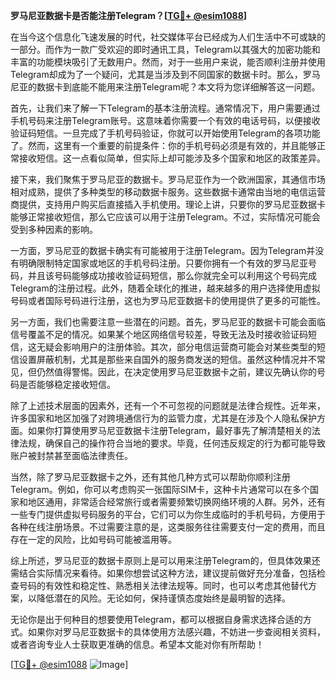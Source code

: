 **罗马尼亚数据卡是否能注册Telegram？[[TG💪+ @esim1088](https://t.me/s/esim1088)]**

在当今这个信息化飞速发展的时代，社交媒体平台已经成为人们生活中不可或缺的一部分。而作为一款广受欢迎的即时通讯工具，Telegram以其强大的加密功能和丰富的功能模块吸引了无数用户。然而，对于一些用户来说，能否顺利注册并使用Telegram却成为了一个疑问，尤其是当涉及到不同国家的数据卡时。那么，罗马尼亚的数据卡到底能不能用来注册Telegram呢？本文将为您详细解答这一问题。

首先，让我们来了解一下Telegram的基本注册流程。通常情况下，用户需要通过手机号码来注册Telegram账号。这意味着你需要一个有效的电话号码，以便接收验证码短信。一旦完成了手机号码验证，你就可以开始使用Telegram的各项功能了。然而，这里有一个重要的前提条件：你的手机号码必须是有效的，并且能够正常接收短信。这一点看似简单，但实际上却可能涉及多个国家和地区的政策差异。

接下来，我们聚焦于罗马尼亚的数据卡。罗马尼亚作为一个欧洲国家，其通信市场相对成熟，提供了多种类型的移动数据卡服务。这些数据卡通常由当地的电信运营商提供，支持用户购买后直接插入手机使用。理论上讲，只要你的罗马尼亚数据卡能够正常接收短信，那么它应该可以用于注册Telegram。不过，实际情况可能会受到多种因素的影响。

一方面，罗马尼亚的数据卡确实有可能被用于注册Telegram。因为Telegram并没有明确限制特定国家或地区的手机号码注册。只要你拥有一个有效的罗马尼亚号码，并且该号码能够成功接收验证码短信，那么你就完全可以利用这个号码完成Telegram的注册过程。此外，随着全球化的推进，越来越多的用户选择使用虚拟号码或者国际号码进行注册，这也为罗马尼亚数据卡的使用提供了更多的可能性。

另一方面，我们也需要注意一些潜在的问题。首先，罗马尼亚的数据卡可能会面临信号覆盖不足的情况。如果某个地区网络信号较差，导致无法及时接收验证码短信，这无疑会影响用户的注册体验。其次，部分电信运营商可能会对某些类型的短信设置屏蔽机制，尤其是那些来自国外的服务商发送的短信。虽然这种情况并不常见，但仍然值得警惕。因此，在决定使用罗马尼亚数据卡之前，建议先确认你的号码是否能够稳定接收短信。

除了上述技术层面的因素外，还有一个不可忽视的问题就是法律合规性。近年来，许多国家和地区加强了对跨境通信行为的监管力度，尤其是在涉及个人隐私保护方面。如果你打算使用罗马尼亚数据卡注册Telegram，最好事先了解清楚相关的法律法规，确保自己的操作符合当地的要求。毕竟，任何违反规定的行为都可能导致账户被封禁甚至面临法律责任。

当然，除了罗马尼亚数据卡之外，还有其他几种方式可以帮助你顺利注册Telegram。例如，你可以考虑购买一张国际SIM卡，这种卡片通常可以在多个国家和地区通用，非常适合经常旅行或者需要频繁切换网络环境的人群。另外，还有一些专门提供虚拟号码服务的平台，它们可以为你生成临时的手机号码，方便用于各种在线注册场景。不过需要注意的是，这类服务往往需要支付一定的费用，而且存在一定的风险，比如号码可能被滥用等。

综上所述，罗马尼亚的数据卡原则上是可以用来注册Telegram的，但具体效果还需结合实际情况来看待。如果你想尝试这种方法，建议提前做好充分准备，包括检查号码的有效性和稳定性、熟悉相关法律法规等。同时，也可以考虑其他替代方案，以降低潜在的风险。无论如何，保持谨慎态度始终是最明智的选择。

无论你是出于何种目的想要使用Telegram，都可以根据自身需求选择合适的方式。如果你对罗马尼亚数据卡的具体使用方法感兴趣，不妨进一步查阅相关资料，或者咨询专业人士获取更准确的信息。希望本文能对你有所帮助！

[[TG💪+ @esim1088](https://t.me/s/esim1088) ![Image](https://i.postimg.cc/4NQfJmqS/Snipaste-2025-05-13-00-14-12.png)]
